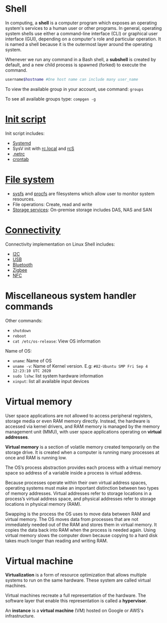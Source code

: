 # Shell

In computing, a **shell** is a computer program which exposes an operating system's services to a human user or other programs. In general, operating system shells use either a command-line interface (CLI) or graphical user interface (GUI), depending on a computer's role and particular operation. It is named a shell because it is the outermost layer around the operating system.

Whenever we run any command in a Bash shell, a **subshell** is created by default, and a new child process is spawned (forked) to execute the command. 

```bash
username$hostname #One host name can include many user_name
```

To view the available group in your account, use command: ``groups``

To see all available groups type: ``compgen -g``

# [Init script](Init%20script)
Init script includes:
* [Systemd](Init%20script/Systemd.md)
* SysV init with [rc.local](https://github.com/TranPhucVinh/Linux-Shell/blob/master/Physical%20layer/File%20system/File%20hierarchy.md#rclocal) and [rcS](https://github.com/TranPhucVinh/Linux-Shell/blob/master/Physical%20layer/File%20system/File%20hierarchy.md#rcs)
* [.netrc](.netrc.md)
* [crontab](crontab)

# [File system](File%20system)

* [sysfs](https://github.com/TranPhucVinh/Linux-Shell/tree/master/Physical%20layer/File%20system#sysfs) and [procfs](https://github.com/TranPhucVinh/Linux-Shell/tree/master/Physical%20layer/File%20system#procfs) are filesystems which allow user to monitor system resources.
* File operations: Create, read and write 
* [Storage services](): On-premise storage includes DAS, NAS and SAN
# [Connectivity](Connectivity)
Connectivity implementation on Linux Shell includes:
* [I2C]()
* [USB]()
* [Bluetooth]()
* [Zigbee]()
* [NFC]()

# Miscellaneous system handler commands

Other commands:

* ``shutdown``
* ``reboot``
* ``cat /etc/os-release``: View OS information

Name of OS:

* ``uname``: Name of OS
* ``uname -v``: Name of Kernel version. E.g: ``#82-Ubuntu SMP Fri Sep 4 12:23:10 UTC 2020``
* ``sudo lshw``: list system hardware information
* ``xinput``: list all available input devices
# Virtual memory
User space applications are not allowed to access peripheral registers, storage media or even RAM memory directly. Instead, the hardware is accessed via  kernel drivers, and RAM memory is managed by the memory management unit (MMU), with user space applications operating on **virtual addresses**.

**Virtual memory** is a section of volatile memory created temporarily on the storage drive. It is created when a computer is running many processes at once and RAM is running low.

The OS’s process abstraction provides each process with a virtual memory space so address of a variable inside a process is virtual address.

Because processes operate within their own virtual address spaces, operating systems must make an important distinction between two types of memory addresses.
Virtual addresses refer to storage locations in a process’s virtual address space, and physical addresses refer to storage locations in physical memory (RAM).

Swapping is the process the OS uses to move data between RAM and virtual memory. The OS moves data from processes that are not immediately needed out of the RAM and stores them in virtual memory. It copies the data back into RAM when the process is needed again. Using virtual memory slows the computer down because copying to a hard disk takes much longer than reading and writing RAM.

# Virtual machine
**Virtualization** is a form of resource optimization that allows multiple systems to run on the same hardware. These system are called virtual machines.

Virtual machines recreate a full representation of the hardware. The software layer that enable this representation is called a **hypervisor**.

An **instance** is a **virtual machine** (VM) hosted on Google or AWS's infrastructure.

